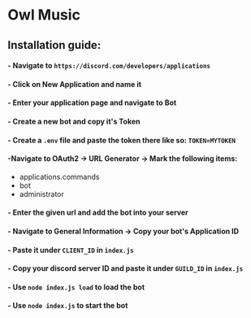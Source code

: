 # Owl Music

## Installation guide:  
#### - Navigate to `https://discord.com/developers/applications`
#### - Click on New Application and name it  
#### - Enter your application page and navigate to Bot  
#### - Create a new bot and copy it's Token  
#### - Create a `.env` file and paste the token there like so: ```TOKEN=MYTOKEN```
#### -Navigate to OAuth2 -> URL Generator -> Mark the following items:  
- applications.commands
- bot
- administrator
#### - Enter the given url and add the bot into your server
#### - Navigate to General Information -> Copy your bot's Application ID
#### - Paste it under `CLIENT_ID` in `index.js`
#### - Copy your discord server ID and paste it under `GUILD_ID` in `index.js`
#### - Use `node index.js load` to load the bot  
#### - Use `node index.js` to start the bot
